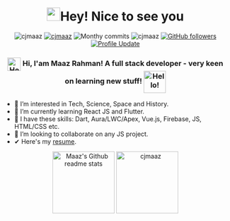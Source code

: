 <h1 align="center"> <img src="https://emojis.slackmojis.com/emojis/images/1531849430/4246/blob-sunglasses.gif?1531849430" width="30"/>Hey! Nice to see you </h1>

<p align="center"> 
    <img src="https://komarev.com/ghpvc/?username=cjmaaz" alt="cjmaaz"/>       
    <a href="https://github.com/cjmaaz?tab=repositories" target="_blank"><img src="https://badges.pufler.dev/repos/cjmaaz" alt="cjmaaz"/></a> 
    <img src="https://badges.pufler.dev/years/cjmaaz" alt="Monthy commits"/>  
    <img src="https://badges.pufler.dev/commits/monthly/cjmaaz" alt="cjmaaz"/>   
    <a href="https://github.com/cjmaaz?tab=followers"><img alt="GitHub followers" src="https://img.shields.io/github/followers/cjmaaz?color=4C1&logo=github"></a>
    <a href="https://github.com/cjmaaz/cjmaaz" target="_blank"><img alt="Profile Update" src="https://img.shields.io/github/last-commit/cjmaaz/cjmaaz?label=Profile%20update&style=fflat-square"></a>
</p> 

 
<h3 align="center">
    <img align="center" src="https://media.giphy.com/media/hvRJCLFzcasrR4ia7z/giphy.gif" alt="Hello!" width="30"/>
    Hi, I'am Maaz Rahman! A full stack developer - very keen on learning new stuff!
    <img align="center" src="https://c.tenor.com/P5DB2iGAecsAAAAi/peach-cat.gif" alt="Hello!" width="50"/>
</h3>  



- 👀 I’m interested in Tech, Science, Space and History.
- 🌱 I’m currently learning React JS and Flutter.
- 🙌 I have these skills: Dart, Aura/LWC/Apex, Vue.js, Firebase, JS, HTML/CSS etc.
- 💞️ I’m looking to collaborate on any JS project.
- ✔  Here's my [resume](https://cjmaaz.notion.site/Maaz-Rahman-54f930830b4c4d7e871ad263cab5954a).

<p align="center">
    <img height="140em" src="https://github-readme-stats.vercel.app/api?username=cjmaaz&theme=jolly&show_icons=true" alt="Maaz's Github readme stats">
    <img height="140em" src="http://github-readme-streak-stats.herokuapp.com?user=cjmaaz&&theme=jolly&show_icons=true" alt="cjmaaz"/>
</p>

<!---
cjmaaz/cjmaaz is a ✨ special ✨ repository because its `README.md` (this file) appears on your GitHub profile.
You can click the Preview link to take a look at your changes.
--->
